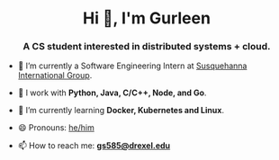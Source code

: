 <!--
**gurleens2000/gurleens2000** is a ✨ _special_ ✨ repository because its `README.md` (this file) appears on your GitHub profile.

Here are some ideas to get you started:

- 🔭 I’m currently working on ...
- 🌱 I’m currently learning ...
- 👯 I’m looking to collaborate on ...
- 🤔 I’m looking for help with ...
- 💬 Ask me about ...
- 📫 How to reach me: ...
- 😄 Pronouns: ...
- ⚡ Fun fact: ...
-->

<h1 align="center">Hi 👋, I'm Gurleen</h1>
<h3 align="center">A CS student interested in distributed systems + cloud.</h3>

- 🔭 I’m currently a Software Engineering Intern at [Susquehanna International Group](https://sig.com).

- 🚀 I work with **Python, Java, C/C++, Node, and Go**.

- 🌱 I’m currently learning **Docker, Kubernetes and Linux**.

- 😄 Pronouns: [he/him](http://pronouns.is/he)

- 📫 How to reach me: **gs585@drexel.edu**
